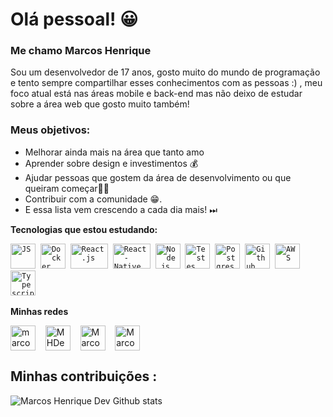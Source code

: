 # Olá pessoal! 😀 

### Me chamo Marcos Henrique

Sou um desenvolvedor de 17 anos, gosto muito do mundo de programação e tento sempre compartilhar esses conhecimentos com as pessoas :) , meu foco atual está nas áreas mobile e back-end mas não deixo de estudar sobre a área web que gosto muito também! 

### Meus objetivos: 
* Melhorar ainda mais na área que tanto amo
* Aprender sobre design e investimentos 💰 
* Ajudar pessoas que gostem da área de desenvolvimento ou que queiram começar👨‍🎓
* Contribuir com a comunidade 😁.  
* E essa lista vem crescendo a cada dia mais! ⏭
 
 **Tecnologias que estou estudando:**
<p align="left">
  <code><img src="https://user-images.githubusercontent.com/51785898/91357834-3eb8df00-e7c8-11ea-9936-0ce666ac2a11.png" alt="JS" width="40" height="40"/></code>&nbsp;
  <code><img src="https://user-images.githubusercontent.com/51785898/91357841-3fea0c00-e7c8-11ea-91de-947891a2dec6.png" alt="Docker" width="40" height="40" /></code>&nbsp;
  <code><img src="https://user-images.githubusercontent.com/51785898/91357843-411b3900-e7c8-11ea-8161-3e8191a6cde2.png" alt="React.js" width="60" height="40" /></code>&nbsp;
<code><img src="https://user-images.githubusercontent.com/51785898/91357845-424c6600-e7c8-11ea-9457-53c06cf3b6ed.png" alt="React-Native" width="60" height="40" /></code>&nbsp;
    <code><img src="https://user-images.githubusercontent.com/51785898/91357850-44162980-e7c8-11ea-966c-a7ebaba08ba3.png" alt="Node.js" width="40" height="40"/></code>&nbsp;
      <code><img src="https://user-images.githubusercontent.com/51785898/91358293-f0581000-e7c8-11ea-95f0-f1a8e29ee9d1.png" alt="Testes" width="40" height="40"/></code>&nbsp;
      <code><img src="https://user-images.githubusercontent.com/51785898/91358318-ff3ec280-e7c8-11ea-9d80-c8e249594078.png" alt="Postgres" width="40" height="40"/></code>&nbsp;
      <code><img src="https://user-images.githubusercontent.com/51785898/91358353-0cf44800-e7c9-11ea-9a54-0a988aa2837c.png" alt="Github" width="40" height="40"/></code>&nbsp;
  <code><img src="https://user-images.githubusercontent.com/51785898/91358419-31502480-e7c9-11ea-9bb8-5124117e9a75.png" alt="AWS" width="40" height="40"/></code>&nbsp;
  <code><img src="https://user-images.githubusercontent.com/51785898/91358426-3319e800-e7c9-11ea-9df0-b5a207cecfce.png" alt="Typescript" width="40" height="40"/></code>&nbsp;
   </p>

**Minhas redes**
<p align="left">
<a href="https://www.instagram.com/marcoshenrique.dev/" target="blank"><img align="center" src="https://cdn.jsdelivr.net/npm/simple-icons@3.0.1/icons/instagram.svg" alt="marcoshenrique.dev" height="40" width="40" /></a> &nbsp;&nbsp;
<a href="https://twitter.com/MHDevelop" target="blank"><img align="center" src="https://cdn.jsdelivr.net/npm/simple-icons@3.0.1/icons/twitter.svg" alt="MHDevelop" height="40" width="40" /></a> &nbsp;&nbsp;
<a href="https://www.youtube.com/channel/UC3ZaLCltfI-34EQaZmWFaeg?view_as=subscriber" target="blank"><img align="center" src="https://cdn.jsdelivr.net/npm/simple-icons@3.0.1/icons/youtube.svg" alt="Marcos Henrique Dev" height="40" width="40" /></a> &nbsp;&nbsp;
  <a href="https://www.linkedin.com/in/marcos-henrique-developer/" target="blank"><img align="center" src="https://cdn.jsdelivr.net/npm/simple-icons@3.0.1/icons/linkedin.svg" alt="Marcos Henrique" height="40" width="40" /></a> &nbsp;&nbsp;
</p>


## Minhas contribuições :

![Marcos Henrique Dev Github stats](https://github-readme-stats.vercel.app/api?username=marcoshenrique-dev&show_icons=true&theme=dracula)


